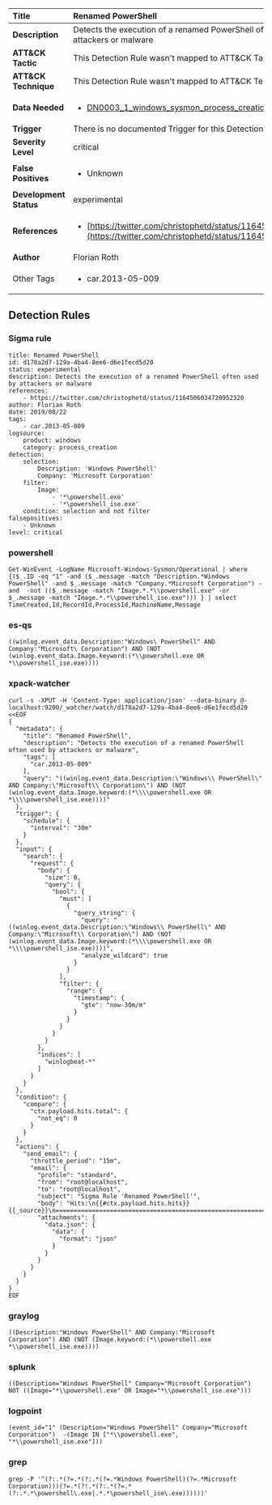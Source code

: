 | Title                    | Renamed PowerShell       |
|:-------------------------|:------------------|
| **Description**          | Detects the execution of a renamed PowerShell often used by attackers or malware |
| **ATT&amp;CK Tactic**    |   This Detection Rule wasn't mapped to ATT&amp;CK Tactic yet  |
| **ATT&amp;CK Technique** |  This Detection Rule wasn't mapped to ATT&amp;CK Technique yet  |
| **Data Needed**          | <ul><li>[DN0003_1_windows_sysmon_process_creation](../Data_Needed/DN0003_1_windows_sysmon_process_creation.md)</li></ul>  |
| **Trigger**              |  There is no documented Trigger for this Detection Rule yet  |
| **Severity Level**       | critical |
| **False Positives**      | <ul><li>Unknown</li></ul>  |
| **Development Status**   | experimental |
| **References**           | <ul><li>[https://twitter.com/christophetd/status/1164506034720952320](https://twitter.com/christophetd/status/1164506034720952320)</li></ul>  |
| **Author**               | Florian Roth |
| Other Tags           | <ul><li>car.2013-05-009</li></ul> | 

## Detection Rules

### Sigma rule

```
title: Renamed PowerShell
id: d178a2d7-129a-4ba4-8ee6-d6e1fecd5d20
status: experimental
description: Detects the execution of a renamed PowerShell often used by attackers or malware
references:
    - https://twitter.com/christophetd/status/1164506034720952320
author: Florian Roth
date: 2019/08/22
tags:
    - car.2013-05-009
logsource:
    product: windows
    category: process_creation
detection:
    selection:
        Description: 'Windows PowerShell'
        Company: 'Microsoft Corporation'
    filter:
        Image: 
            - '*\powershell.exe'
            - '*\powershell_ise.exe'
    condition: selection and not filter
falsepositives:
    - Unknown
level: critical

```





### powershell
    
```
Get-WinEvent -LogName Microsoft-Windows-Sysmon/Operational | where {($_.ID -eq "1" -and ($_.message -match "Description.*Windows PowerShell" -and $_.message -match "Company.*Microsoft Corporation") -and  -not (($_.message -match "Image.*.*\\powershell.exe" -or $_.message -match "Image.*.*\\powershell_ise.exe"))) } | select TimeCreated,Id,RecordId,ProcessId,MachineName,Message
```


### es-qs
    
```
((winlog.event_data.Description:"Windows\ PowerShell" AND Company:"Microsoft\ Corporation") AND (NOT (winlog.event_data.Image.keyword:(*\\powershell.exe OR *\\powershell_ise.exe))))
```


### xpack-watcher
    
```
curl -s -XPUT -H 'Content-Type: application/json' --data-binary @- localhost:9200/_watcher/watch/d178a2d7-129a-4ba4-8ee6-d6e1fecd5d20 <<EOF
{
  "metadata": {
    "title": "Renamed PowerShell",
    "description": "Detects the execution of a renamed PowerShell often used by attackers or malware",
    "tags": [
      "car.2013-05-009"
    ],
    "query": "((winlog.event_data.Description:\"Windows\\ PowerShell\" AND Company:\"Microsoft\\ Corporation\") AND (NOT (winlog.event_data.Image.keyword:(*\\\\powershell.exe OR *\\\\powershell_ise.exe))))"
  },
  "trigger": {
    "schedule": {
      "interval": "30m"
    }
  },
  "input": {
    "search": {
      "request": {
        "body": {
          "size": 0,
          "query": {
            "bool": {
              "must": [
                {
                  "query_string": {
                    "query": "((winlog.event_data.Description:\"Windows\\ PowerShell\" AND Company:\"Microsoft\\ Corporation\") AND (NOT (winlog.event_data.Image.keyword:(*\\\\powershell.exe OR *\\\\powershell_ise.exe))))",
                    "analyze_wildcard": true
                  }
                }
              ],
              "filter": {
                "range": {
                  "timestamp": {
                    "gte": "now-30m/m"
                  }
                }
              }
            }
          }
        },
        "indices": [
          "winlogbeat-*"
        ]
      }
    }
  },
  "condition": {
    "compare": {
      "ctx.payload.hits.total": {
        "not_eq": 0
      }
    }
  },
  "actions": {
    "send_email": {
      "throttle_period": "15m",
      "email": {
        "profile": "standard",
        "from": "root@localhost",
        "to": "root@localhost",
        "subject": "Sigma Rule 'Renamed PowerShell'",
        "body": "Hits:\n{{#ctx.payload.hits.hits}}{{_source}}\n================================================================================\n{{/ctx.payload.hits.hits}}",
        "attachments": {
          "data.json": {
            "data": {
              "format": "json"
            }
          }
        }
      }
    }
  }
}
EOF

```


### graylog
    
```
((Description:"Windows PowerShell" AND Company:"Microsoft Corporation") AND (NOT (Image.keyword:(*\\powershell.exe *\\powershell_ise.exe))))
```


### splunk
    
```
((Description="Windows PowerShell" Company="Microsoft Corporation") NOT ((Image="*\\powershell.exe" OR Image="*\\powershell_ise.exe")))
```


### logpoint
    
```
(event_id="1" (Description="Windows PowerShell" Company="Microsoft Corporation")  -(Image IN ["*\\powershell.exe", "*\\powershell_ise.exe"]))
```


### grep
    
```
grep -P '^(?:.*(?=.*(?:.*(?=.*Windows PowerShell)(?=.*Microsoft Corporation)))(?=.*(?!.*(?:.*(?=.*(?:.*.*\powershell\.exe|.*.*\powershell_ise\.exe))))))'
```



